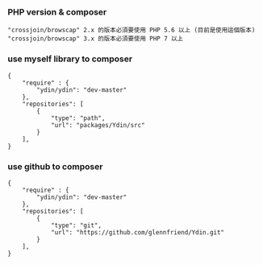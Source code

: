 ### PHP version & composer
    "crossjoin/browscap" 2.x 的版本必須要使用 PHP 5.6 以上 (目前是使用這個版本)
    "crossjoin/browscap" 3.x 的版本必須要使用 PHP 7 以上

### use myself library to composer
```
{
    "require" : {
        "ydin/ydin": "dev-master"
    },
    "repositories": [
        {
            "type": "path",
            "url": "packages/Ydin/src"
        }
    ],
}
```

### use github to composer
```
{
    "require" : {
        "ydin/ydin": "dev-master"
    },
    "repositories": [
        {
            "type": "git",
            "url": "https://github.com/glennfriend/Ydin.git"
        }
    ],
}
```
